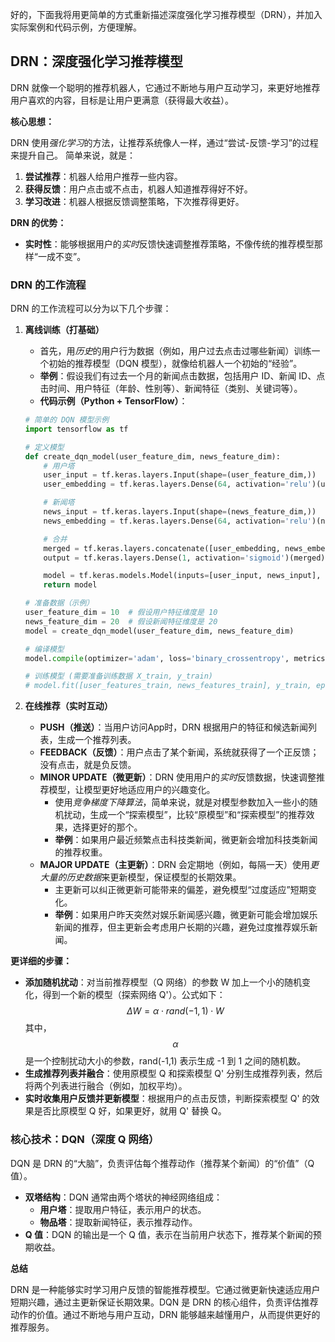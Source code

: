 好的，下面我将用更简单的方式重新描述深度强化学习推荐模型（DRN），并加入实际案例和代码示例，方便理解。

## DRN：深度强化学习推荐模型

DRN 就像一个聪明的推荐机器人，它通过不断地与用户互动学习，来更好地推荐用户喜欢的内容，目标是让用户更满意（获得最大收益）。

**核心思想：**

DRN 使用*强化学习*的方法，让推荐系统像人一样，通过“尝试-反馈-学习”的过程来提升自己。 简单来说，就是：

1.  **尝试推荐**：机器人给用户推荐一些内容。
2.  **获得反馈**：用户点击或不点击，机器人知道推荐得好不好。
3.  **学习改进**：机器人根据反馈调整策略，下次推荐得更好。

**DRN 的优势：**

*   **实时性**：能够根据用户的*实时*反馈快速调整推荐策略，不像传统的推荐模型那样“一成不变”。

### DRN 的工作流程

DRN 的工作流程可以分为以下几个步骤：

1.  **离线训练（打基础）**

    *   首先，用*历史*的用户行为数据（例如，用户过去点击过哪些新闻）训练一个初始的推荐模型（DQN 模型），就像给机器人一个初始的“经验”。
    *   **举例**：假设我们有过去一个月的新闻点击数据，包括用户 ID、新闻 ID、点击时间、用户特征（年龄、性别等）、新闻特征（类别、关键词等）。
    *   **代码示例（Python + TensorFlow）**：

    ```python
    # 简单的 DQN 模型示例
    import tensorflow as tf

    # 定义模型
    def create_dqn_model(user_feature_dim, news_feature_dim):
        # 用户塔
        user_input = tf.keras.layers.Input(shape=(user_feature_dim,))
        user_embedding = tf.keras.layers.Dense(64, activation='relu')(user_input)

        # 新闻塔
        news_input = tf.keras.layers.Input(shape=(news_feature_dim,))
        news_embedding = tf.keras.layers.Dense(64, activation='relu')(news_input)

        # 合并
        merged = tf.keras.layers.concatenate([user_embedding, news_embedding])
        output = tf.keras.layers.Dense(1, activation='sigmoid')(merged)  # 预测点击概率

        model = tf.keras.models.Model(inputs=[user_input, news_input], outputs=output)
        return model

    # 准备数据（示例）
    user_feature_dim = 10  # 假设用户特征维度是 10
    news_feature_dim = 20  # 假设新闻特征维度是 20
    model = create_dqn_model(user_feature_dim, news_feature_dim)

    # 编译模型
    model.compile(optimizer='adam', loss='binary_crossentropy', metrics=['accuracy'])

    # 训练模型 (需要准备训练数据 X_train, y_train)
    # model.fit([user_features_train, news_features_train], y_train, epochs=10)
    ```

2.  **在线推荐（实时互动）**

    *   **PUSH（推送）**：当用户访问App时，DRN 根据用户的特征和候选新闻列表，生成一个推荐列表。
    *   **FEEDBACK（反馈）**：用户点击了某个新闻，系统就获得了一个正反馈；没有点击，就是负反馈。
    *   **MINOR UPDATE（微更新）**：DRN 使用用户的*实时*反馈数据，快速调整推荐模型，让模型更好地适应用户的兴趣变化。
        *   使用*竞争梯度下降算法*，简单来说，就是对模型参数加入一些小的随机扰动，生成一个“探索模型”，比较“原模型”和“探索模型”的推荐效果，选择更好的那个。
        *   **举例**：如果用户最近频繁点击科技类新闻，微更新会增加科技类新闻的推荐权重。
    *   **MAJOR UPDATE（主更新）**：DRN 会定期地（例如，每隔一天）使用*更大量的历史数据*来更新模型，保证模型的长期效果。
        *   主更新可以纠正微更新可能带来的偏差，避免模型“过度适应”短期变化。
        *   **举例**：如果用户昨天突然对娱乐新闻感兴趣，微更新可能会增加娱乐新闻的推荐，但主更新会考虑用户长期的兴趣，避免过度推荐娱乐新闻。

**更详细的步骤：**

*   **添加随机扰动**：对当前推荐模型（Q 网络）的参数 W 加上一个小的随机变化，得到一个新的模型（探索网络 Q'）。公式如下：
    $$
    \Delta W = \alpha \cdot rand(-1, 1) \cdot W
    $$
    其中，$$\alpha$$ 是一个控制扰动大小的参数，rand(-1,1) 表示生成 -1 到 1 之间的随机数。
*   **生成推荐列表并融合**：使用原模型 Q 和探索模型 Q' 分别生成推荐列表，然后将两个列表进行融合（例如，加权平均）。
*   **实时收集用户反馈并更新模型**：根据用户的点击反馈，判断探索模型 Q' 的效果是否比原模型 Q 好，如果更好，就用 Q' 替换 Q。

### 核心技术：DQN（深度 Q 网络）

DQN 是 DRN 的“大脑”，负责评估每个推荐动作（推荐某个新闻）的“价值”（Q 值）。

*   **双塔结构**：DQN 通常由两个塔状的神经网络组成：
    *   **用户塔**：提取用户特征，表示用户的状态。
    *   **物品塔**：提取新闻特征，表示推荐动作。
*   **Q 值**：DQN 的输出是一个 Q 值，表示在当前用户状态下，推荐某个新闻的预期收益。

**总结**

DRN 是一种能够实时学习用户反馈的智能推荐模型。它通过微更新快速适应用户短期兴趣，通过主更新保证长期效果。DQN 是 DRN 的核心组件，负责评估推荐动作的价值。通过不断地与用户互动，DRN 能够越来越懂用户，从而提供更好的推荐服务。